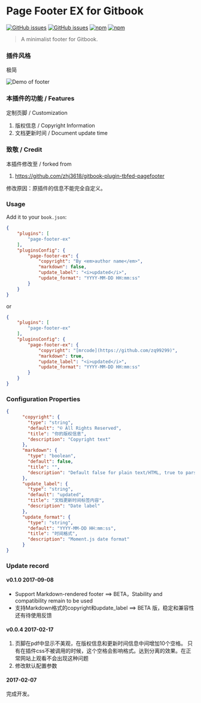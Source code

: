 Page Footer EX for Gitbook
==========================

[![GitHub issues](https://img.shields.io/github/issues/zq99299/gitbook-plugin-page-footer-ex.svg)](https://github.com/zq99299/gitbook-plugin-page-footer-ex/issues) [![GitHub issues](https://img.shields.io/github/issues-closed/zq99299/gitbook-plugin-page-footer-ex.svg)](https://github.com/zq99299/gitbook-plugin-page-footer-ex/issues?q=is%3Aissue+is%3Aclosed) [![npm](https://img.shields.io/npm/v/gitbook-plugin-page-footer-ex.svg)](https://www.npmjs.com/package/gitbook-plugin-page-footer-ex) [![npm](https://img.shields.io/npm/dt/gitbook-plugin-page-footer-ex.svg)](https://www.npmjs.com/package/gitbook-plugin-page-footer-ex)



> A minimalist footer for Gitbook.

### 插件风格

极简

![Demo of footer](https://raw.githubusercontent.com/zq99299/gitbook-plugin-page-footer-ex/master/doc/images/gitbook-plugin-page-footer-ex-demo.jpg)

### 本插件的功能 / Features

定制页脚 / Customization

1. 版权信息 / Copyright Information
2. 文档更新时间 / Document update time

### 致敬 / Credit

本插件修改至 / forked from

1. https://github.com/zhj3618/gitbook-plugin-tbfed-pagefooter

修改原因：原插件的信息不能完全自定义。

### Usage

Add it to your `book.json`:

```json
{
    "plugins": [
        "page-footer-ex"
    ],
    "pluginsConfig": {
        "page-footer-ex": {
            "copyright": "By <em>author name</em>",
            "markdown": false,
            "update_label": "<i>updated</i>",
            "update_format": "YYYY-MM-DD HH:mm:ss"
        }
    }
}
```
or

```json
{
    "plugins": [
        "page-footer-ex"
    ],
    "pluginsConfig": {
        "page-footer-ex": {
            "copyright": "[mrcode](https://github.com/zq99299)",
            "markdown": true,
            "update_label": "<i>updated</i>",
            "update_format": "YYYY-MM-DD HH:mm:ss"
        }
    }
}
```

### Configuration Properties

```json
{
      "copyright": {
        "type": "string",
        "default": "© All Rights Reserved",
        "title": "你的版权信息",
        "description": "Copyright text"
      },
      "markdown": {
        "type": "boolean",
        "default": false,
        "title": "",
        "description": "Default false for plain text/HTML, true to parse copyright and update_label as Markdown"
      },
      "update_label": {
        "type": "string",
        "default": "updated",
        "title": "文档更新时间标签内容",
        "description": "Date label"
      },
      "update_format": {
        "type": "string",
        "default": "YYYY-MM-DD HH:mm:ss",
        "title": "时间格式",
        "description": "Moment.js date format"
      }
}
```

### Update record
#### v0.1.0 2017-09-08
 - Support Markdown-rendered footer ==> BETA，Stability and compatibility remain to be used
 - 支持Markdown格式的copyright和update_label ==> BETA 版，稳定和兼容性还有待使用反馈

#### v0.0.4 2017-02-17

1. 页脚在pdf中显示不美观，在版权信息和更新时间信息中间增加10个空格。
只有在插件css不被调用的时候，这个空格会影响格式。达到分离的效果。在正常网站上观看不会出现这种问题
2. 修改默认配置参数

#### 2017-02-07

完成开发。


